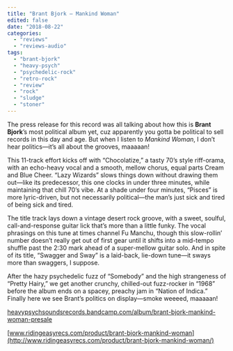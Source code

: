 ```yaml
---
title: "Brant Bjork – Mankind Woman"
edited: false
date: "2018-08-22"
categories:
  - "reviews"
  - "reviews-audio"
tags:
  - "brant-bjork"
  - "heavy-psych"
  - "psychedelic-rock"
  - "retro-rock"
  - "review"
  - "rock"
  - "sludge"
  - "stoner"
---
```


The press release for this record was all talking about how this is **Brant Bjork**’s most political album yet, cuz apparently you gotta be political to sell records in this day and age. But when I listen to _Mankind Woman_, I don’t hear politics—it’s all about the grooves, maaaaan!

This 11-track effort kicks off with “Chocolatize,” a tasty 70’s style riff-orama, with an echo-heavy vocal and a smooth, mellow chorus, equal parts Cream and Blue Cheer. “Lazy Wizards” slows things down without drawing them out—like its predecessor, this one clocks in under three minutes, while maintaining that chill 70’s vibe. At a shade under four minutes, “Pisces” is more lyric-driven, but not necessarily political—the man’s just sick and tired of being sick and tired.

The title track lays down a vintage desert rock groove, with a sweet, soulful, call-and-response guitar lick that’s more than a little funky. The vocal phrasings on this tune at times channel Fu Manchu, though this slow-rollin’ number doesn’t really get out of first gear until it shifts into a mid-tempo shuffle past the 2:30 mark ahead of a super-mellow guitar solo. And in spite of its title, “Swagger and Sway” is a laid-back, lie-down tune—it sways more than swaggers, I suppose.

After the hazy psychedelic fuzz of “Somebody” and the high strangeness of “Pretty Hairy,” we get another crunchy, chilled-out fuzz-rocker in “1968” before the album ends on a spacey, preachy jam in “Nation of Indica.” Finally here we see Brant’s politics on display—smoke weeeed, maaaaan!

[heavypsychsoundsrecords.bandcamp.com/album/brant-bjork-mankind-woman-presale](https://heavypsychsoundsrecords.bandcamp.com/album/brant-bjork-mankind-woman-presale)

[www.ridingeasyrecs.com/product/brant-bjork-mankind-woman](http://www.ridingeasyrecs.com/product/brant-bjork-mankind-woman/)
